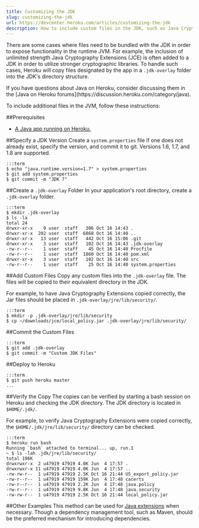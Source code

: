 ```yaml
---
title: Customizing the JDK
slug: customizing-the-jdk
url: https://devcenter.heroku.com/articles/customizing-the-jdk
description: How to include custom files in the JDK, such as Java Cryptography Extensions.
---
```


There are some cases where files need to be bundled with the JDK in order to expose functionality in the runtime JVM. For example, the inclusion of unlimited strength Java Cryptography Extensions (JCE) is often added to a JDK in order to utilize stronger cryptographic libraries. To handle such cases, Heroku will copy files designated by the app in a `.jdk-overlay` folder into the JDK's directory structure.

<div class="note" markdown="1">
If you have questions about Java on Heroku, consider discussing them in the [Java on Heroku forums](https://discussion.heroku.com/category/java).
</div>

To include additional files in the JVM, follow these instructions:

##Prerequisites
* [A Java app running on Heroku.](https://devcenter.heroku.com/articles/java)

##Specify a JDK Version
Create a `system.properties` file if one does not already exist, specify the version, and commit it to git. Versions 1.6, 1.7, and 1.8 are supported.

    :::term
    $ echo "java.runtime.version=1.7" > system.properties
    $ git add system.properties
    $ git commit -m "JDK 7"

##Create a `.jdk-overlay` Folder
In your application's root directory, create a `.jdk-overlay` folder.

    :::term
    $ mkdir .jdk-overlay
    $ ls -la
    total 24
    drwxr-xr-x    9 user  staff   306 Oct 16 14:43 .
    drwxr-xr-x  202 user  staff  6868 Oct 16 14:40 ..
    drwxr-xr-x   13 user  staff   442 Oct 16 15:06 .git
    drwxr-xr-x    3 user  staff   102 Oct 16 14:43 .jdk-overlay
    -rw-r--r--    1 user  staff    45 Oct 16 14:40 Procfile
    -rw-r--r--    1 user  staff  1860 Oct 16 14:40 pom.xml
    drwxr-xr-x    3 user  staff   102 Oct 16 14:40 src
    -rw-r--r--    1 user  staff    25 Oct 16 14:40 system.properties

##Add Custom Files
Copy any custom files into the `.jdk-overlay` file. The files will be copied to their equivalent directory in the JDK.

For example, to have Java Cryptography Extensions copied correctly, the Jar files should be placed in `.jdk-overlay/jre/lib/security/`.

    :::term
    $ mkdir -p .jdk-overlay/jre/lib/security
    $ cp ~/downloads/jce/local_policy.jar .jdk-overlay/jre/lib/security/

##Commit the Custom Files

    :::term
    $ git add .jdk-overlay
    $ git commit -m "Custom JDK Files"

##Deploy to Heroku

    :::term
    $ git push heroku master
    ...

##Verify the Copy
The copies can be verified by starting a bash session on Heroku and checking the JDK directory. The JDK directory is located in `$HOME/.jdk/`.

For example, to verify Java Cryptography Extensions were copied correctly, the `$HOME/.jdk/jre/lib/security/` directory can be checked.

    :::term
    $ heroku run bash
    Running `bash` attached to terminal... up, run.1
    ~ $ ls -lah .jdk/jre/lib/security/
    total 196K
    drwxrwxr-x  2 u47919 47919 4.0K Jun  4 17:57 .
    drwxrwxr-x 11 u47919 47919 4.0K Jun  4 17:57 ..
    -rw-rw-r--  1 u47919 47919 2.5K Oct 16 21:44 US_export_policy.jar
    -rw-r--r--  1 u47919 47919 159K Jun  4 17:48 cacerts
    -rw-r--r--  1 u47919 47919 2.2K Jun  4 17:48 java.policy
    -rw-r--r--  1 u47919 47919 9.8K Jun  4 17:48 java.security
    -rw-rw-r--  1 u47919 47919 2.5K Oct 16 21:44 local_policy.jar

##Other Examples
This method can be used for [Java extensions](http://docs.oracle.com/javase/tutorial/ext/basics/index.html) when necessary. Though a dependency management tool, such as Maven, should be the preferred mechanism for introducing dependencies.